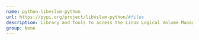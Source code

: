 ```yaml
---
name: python-libvslvm-python
url: https://pypi.org/project/libvslvm-python/#files
description: Library and tools to access the Linux Logical Volume Manager (LVM) volume system format.
group: None
---
```

